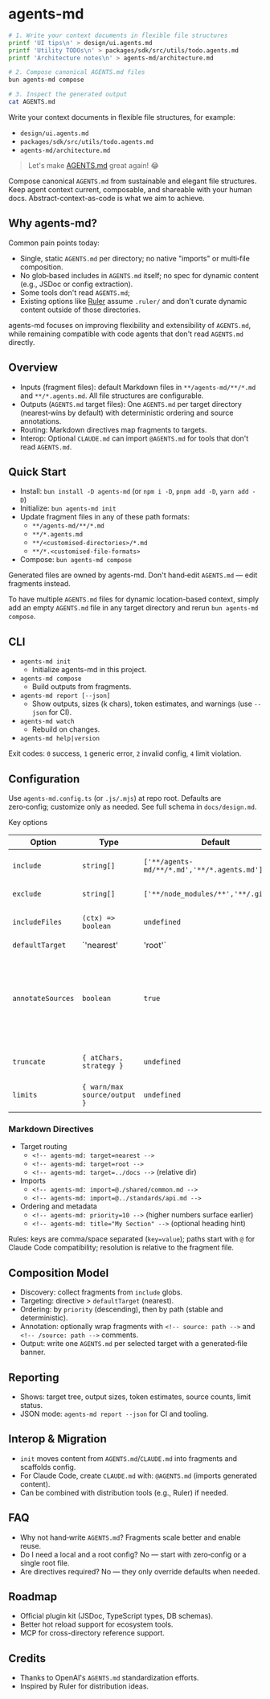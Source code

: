 # agents-md

```bash
# 1. Write your context documents in flexible file structures
printf 'UI tips\n' > design/ui.agents.md
printf 'Utility TODOs\n' > packages/sdk/src/utils/todo.agents.md
printf 'Architecture notes\n' > agents-md/architecture.md

# 2. Compose canonical AGENTS.md files
bun agents-md compose

# 3. Inspect the generated output
cat AGENTS.md
```

Write your context documents in flexible file structures, for example:

- `design/ui.agents.md`
- `packages/sdk/src/utils/todo.agents.md`
- `agents-md/architecture.md`

> Let's make [AGENTS.md](https://agents.md/) great again! :joy:

Compose canonical `AGENTS.md` from sustainable and elegant file structures. Keep agent context current, composable, and shareable with your human docs. Abstract-context-as-code is what we aim to achieve.

## Why agents-md?

Common pain points today:

- Single, static `AGENTS.md` per directory; no native "imports" or multi‑file composition.
- No glob‑based includes in `AGENTS.md` itself; no spec for dynamic content (e.g., JSDoc or config extraction).
- Some tools don't read `AGENTS.md`;
- Existing options like [Ruler](https://github.com/intellectronica/ruler) assume `.ruler/` and don't curate dynamic content outside of those directories.

agents-md focuses on improving flexibility and extensibility of `AGENTS.md`, while remaining compatible with code agents that don't read `AGENTS.md` directly.

## Overview

- Inputs (fragment files): default Markdown files in `**/agents-md/**/*.md` and `**/*.agents.md`. All file structures are configurable.
- Outputs (`AGENTS.md` target files): One `AGENTS.md` per target directory (nearest‑wins by default) with deterministic ordering and source annotations.
- Routing: Markdown directives map fragments to targets.
- Interop: Optional `CLAUDE.md` can import `@AGENTS.md` for tools that don't read `AGENTS.md`.

## Quick Start

- Install: `bun install -D agents-md` (or `npm i -D`, `pnpm add -D`, `yarn add -D`)
- Initialize: `bun agents-md init`
- Update fragment files in any of these path formats:
  - `**/agents-md/**/*.md`
  - `**/*.agents.md`
  - `**/<customised-directories>/*.md`
  - `**/*.<customised-file-formats>`
- Compose: `bun agents-md compose`

Generated files are owned by agents-md. Don't hand‑edit `AGENTS.md` — edit fragments instead.

To have multiple `AGENTS.md` files for dynamic location-based context, simply add an empty `AGENTS.md` file in any target directory and rerun `bun agents-md compose`.

## CLI

- `agents-md init`
  - Initialize agents-md in this project.
- `agents-md compose`
  - Build outputs from fragments.
- `agents-md report [--json]`
  - Show outputs, sizes (k chars), token estimates, and warnings (use `--json` for CI).
- `agents-md watch`
  - Rebuild on changes.
- `agents-md help|version`

Exit codes: `0` success, `1` generic error, `2` invalid config, `4` limit violation.

## Configuration

Use `agents-md.config.ts` (or `.js/.mjs`) at repo root. Defaults are zero‑config; customize only as needed. See full schema in `docs/design.md`.

Key options

| Option | Type | Default | Purpose |
| --- | --- | --- | --- |
| `include` | `string[]` | `['**/agents-md/**/*.md','**/*.agents.md']` | Fragment discovery globs |
| `exclude` | `string[]` | `['**/node_modules/**','**/.git/**']` | Ignore patterns |
| `includeFiles` | `(ctx) => boolean` | `undefined` | Advanced per‑file filter |
| `defaultTarget` | `'nearest'|'root'` | `'nearest'` | Fallback routing behavior |
| `annotateSources` | `boolean` | `true` | Wrap fragments with `<!-- source: ... priority=n -->` / `<!-- /source: ... -->` comments |
| `truncate` | `{ atChars, strategy }` | `undefined` | Trim oversized outputs |
| `limits` | `{ warn/max source/output }` | `undefined` | Size limits and warnings |

### Markdown Directives

- Target routing
  - `<!-- agents-md: target=nearest -->`
  - `<!-- agents-md: target=root -->`
  - `<!-- agents-md: target=../docs -->` (relative dir)
- Imports
  - `<!-- agents-md: import=@./shared/common.md -->`
  - `<!-- agents-md: import=@../standards/api.md -->`
- Ordering and metadata
  - `<!-- agents-md: priority=10 -->` (higher numbers surface earlier)
  - `<!-- agents-md: title="My Section" -->` (optional heading hint)

Rules: keys are comma/space separated (`key=value`); paths start with `@` for Claude Code compatibility; resolution is relative to the fragment file.

## Composition Model

- Discovery: collect fragments from `include` globs.
- Targeting: directive > `defaultTarget` (nearest).
- Ordering: by `priority` (descending), then by path (stable and deterministic).
- Annotation: optionally wrap fragments with `<!-- source: path -->` and `<!-- /source: path -->` comments.
- Output: write one `AGENTS.md` per selected target with a generated‑file banner.

## Reporting

- Shows: target tree, output sizes, token estimates, source counts, limit status.
- JSON mode: `agents-md report --json` for CI and tooling.


## Interop & Migration

- `init` moves content from `AGENTS.md`/`CLAUDE.md` into fragments and scaffolds config.
- For Claude Code, create `CLAUDE.md` with: `@AGENTS.md` (imports generated content).
- Can be combined with distribution tools (e.g., Ruler) if needed.

## FAQ

- Why not hand‑write `AGENTS.md`? Fragments scale better and enable reuse.
- Do I need a local and a root config? No — start with zero‑config or a single root file.
- Are directives required? No — they only override defaults when needed.

## Roadmap

- Official plugin kit (JSDoc, TypeScript types, DB schemas).
- Better hot reload support for ecosystem tools.
- MCP for cross-directory reference support.

## Credits

- Thanks to OpenAI's `AGENTS.md` standardization efforts.
- Inspired by Ruler for distribution ideas.
